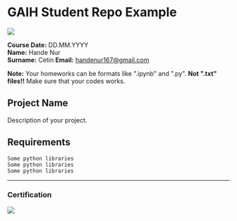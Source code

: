 # GAIH Student Repo Example
![](img/logo.png)

**Course Date:** DD.MM.YYYY  
**Name:** Hande Nur  
**Surname:** Cetin
**Email:** handenur167@gmail.com  

**Note:** Your homeworks can be formats like ".ipynb" and ".py". **Not ".txt" files!!** Make sure that your codes works.  

## Project Name
Description of your project.

## Requirements
```
Some python libraries
Some python libraries
Some python libraries
```
---

### Certification
![](img/certificate_ex.png)

